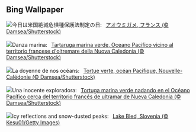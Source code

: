 ## Bing Wallpaper
![](https://www.bing.com/th?id=OHR.CoralTurtle_JA-JP5618879842_UHD.jpg&w=1000)今日は米国絶滅危惧種保護法制定の日:&nbsp;&ensp;[アオウミガメ, フランス (© Damsea/Shutterstock)](https://www.bing.com/th?id=OHR.CoralTurtle_JA-JP5618879842_UHD.jpg)
<br><br/>
![](https://www.bing.com/th?id=OHR.CoralTurtle_IT-IT2494528336_UHD.jpg&w=1000)Danza marina:&nbsp;&ensp;[Tartaruga marina verde, Oceano Pacifico vicino al territorio francese d'oltremare della Nuova Caledonia (© Damsea/Shutterstock)](https://www.bing.com/th?id=OHR.CoralTurtle_IT-IT2494528336_UHD.jpg)
<br><br/>
![](https://www.bing.com/th?id=OHR.CoralTurtle_FR-FR9548465819_UHD.jpg&w=1000)La doyenne de nos océans:&nbsp;&ensp;[Tortue verte, océan Pacifique, Nouvelle-Calédonie (© Damsea/Shutterstock)](https://www.bing.com/th?id=OHR.CoralTurtle_FR-FR9548465819_UHD.jpg)
<br><br/>
![](https://www.bing.com/th?id=OHR.CoralTurtle_ES-ES1601437701_UHD.jpg&w=1000)Una inocente exploradora:&nbsp;&ensp;[Tortuga marina verde nadando en el Océano Pacífico cerca del territorio francés de ultramar de Nueva Caledonia (© Damsea/Shutterstock)](https://www.bing.com/th?id=OHR.CoralTurtle_ES-ES1601437701_UHD.jpg)
<br><br/>
![](https://www.bing.com/th?id=OHR.LakeBledSnow_EN-GB9064661612_UHD.jpg&w=1000)Icy reflections and snow-dusted peaks:&nbsp;&ensp;[Lake Bled, Slovenia (© Kesu01/Getty Images)](https://www.bing.com/th?id=OHR.LakeBledSnow_EN-GB9064661612_UHD.jpg)
<br><br/>

